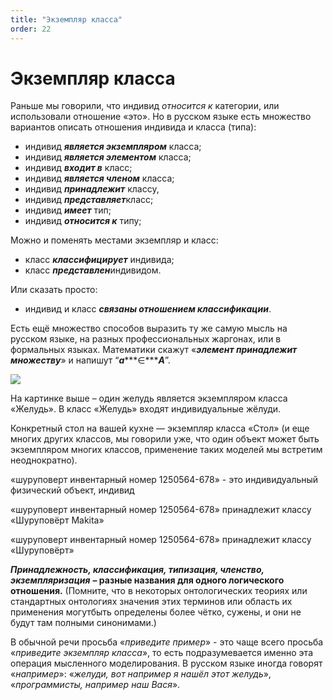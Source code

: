 ```yaml
---
title: "Экземпляр класса"
order: 22
---
```


# Экземпляр класса

Раньше мы говорили, что индивид *относится к* категории, или использовали отношение «это». Но в русском языке есть множество вариантов описать отношения индивида и класса (типа):

* индивид ***является экземпляром*** класса;
* индивид ***является элементом*** класса;
* индивид ***входит в*** класс;
* индивид ***является членом*** класса;
* индивид ***принадлежит*** классу,
* индивид ***представляе******т***класс;
* индивид ***имеет*** тип;
* индивид ***относится к*** типу;

Можно и поменять местами экземпляр и класс:

* класс ***классифицирует*** индивида;
* класс ***представлен***индивидом.

Или сказать просто:

* индивид и класс ***связаны отношением классификации***.

Есть ещё множество способов выразить ту же самую мысль на русском языке, на разных профессиональных жаргонах, или в формальных языках. Математики скажут «***элемент принадлежит множеству***» и напишут “***a******∈******A***”.

![](/ru/rational-work/4.jpg)

На картинке выше – один желудь является экземпляром класса «Желудь». В класс «Желудь» входят индивидуальные жёлуди.

Конкретный стол на вашей кухне — экземпляр класса «Стол» (и еще многих других классов, мы говорили уже, что один объект может быть экземпляром многих классов, применение таких моделей мы встретим неоднократно).

«шуруповерт инвентарный номер 1250564-678» - это индивидуальный физический объект, индивид

«шуруповерт инвентарный номер 1250564-678» принадлежит классу «Шуруповёрт Makita»

«шуруповерт инвентарный номер 1250564-678» принадлежит классу «Шуруповёрт»

***Принадлежность, классификация, типизация, членство,*** ***экземпляризация*** **– разные названия для одного логического отношения.** (Помните, что в некоторых онтологических теориях или стандартных онтологиях значения этих терминов или область их применения могутбыть определены более чётко, сужены, и они не будут там полными синонимами.)

В обычной речи просьба «*приведите пример*» - это чаще всего просьба «*приведите экземпляр класса*», то есть подразумевается именно эта операция мысленного моделирования. В русском языке иногда говорят «*например*»: «*желуди, вот например я нашёл этот желудь*», «*программисты, например наш Вася*».